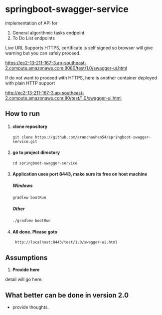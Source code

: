 # springboot-swagger-service

implementation of API for
1. General algorithmic tasks endpoint
2. To Do List endpoints

Live URL
Supports HTTPS, certificate is self signed so browser will give warning but you can safely proceed.

https://ec2-13-211-167-3.ap-southeast-2.compute.amazonaws.com:8080/test/1.0/swagger-ui.html

If do not want to proceed with HTTPS, here is another container deployed with plain HTTP support

http://ec2-13-211-167-3.ap-southeast-2.compute.amazonaws.com:80/test/1.0/swagger-ui.html

## How to run

1.  #### clone repository

        git clone https://github.com/arunchauhan54/springboot-swagger-service.git

2.  #### go to project directory

        cd springboot-swagger-service  

3.  #### Application uses port 8443, make sure its free on host machine

    ##### Windows

        gradlew bootRun
  
    ##### Other

        ./gradlew bootRun
    
4. #### All done. Please goto

        http://localhost:8443/test/1.0/swagger-ui.html
        

## Assumptions

1.  **Provide here**

  detail will go here.


 
## What better can be done in version 2.0
* provide thoughts. 
